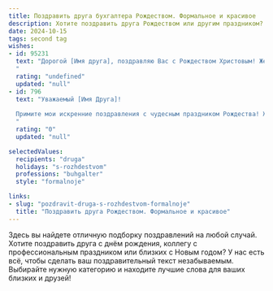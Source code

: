 ```yaml
---
title: Поздравить друга бухгалтера Рождеством. Формальное и красивое
description: Хотите поздравить друга Рождеством или другим праздником? Наш ИИ создаст незабываемое поздравление, а вы обязательно выделитесь среди других.  
date: 2024-10-15
tags: second tag
wishes:
- id: 95231
  text: "Дорогой [Имя друга], поздравляю Вас с Рождеством Христовым! Желаю Вам в этом светлом празднике мира, добра и благополучия. Пусть в Новом году Вас окружают любовь и понимание, а профессиональная деятельность, как бухгалтера, приносит Вам удовлетворение и успех.  Крепкого здоровья и всего наилучшего!
  "
  rating: "undefined"
  updated: "null"
- id: 796
  text: "Уважаемый [Имя Друга]!
  
  Примите мои искренние поздравления с чудесным праздником Рождества! Желаю Вам процветания и успехов в профессиональной деятельности, пусть отчеты будут безупречными, а балансы – идеальными. Мира, добра и благополучия Вам и Вашим близким!
  "
  rating: "0"
  updated: "null"

selectedValues:
  recipients: "druga"
  holidays: "s-rozhdestvom"
  professions: "buhgalter"
  style: "formalnoje"

links:
- slug: "pozdravit-druga-s-rozhdestvom-formalnoje"
  title: "Поздравить друга Рождеством. Формальное и красивое"
---
```


Здесь вы найдете отличную подборку поздравлений на любой случай. 
Хотите поздравить друга с днём рождения, коллегу с профессиональным праздником или близких с Новым годом? У нас есть всё, чтобы сделать ваш поздравительный текст незабываемым. Выбирайте нужную категорию и находите лучшие слова для ваших близких и друзей!
